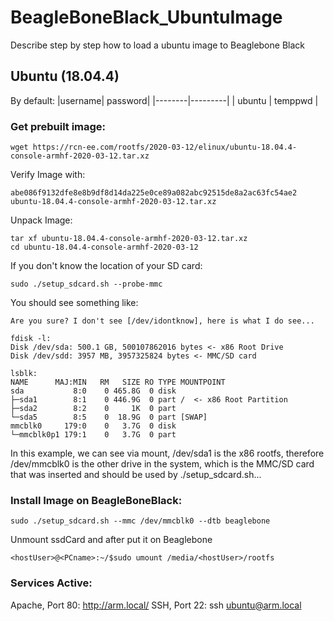 # BeagleBoneBlack_UbuntuImage
Describe step by step how to load a ubuntu image to Beaglebone Black

## Ubuntu (18.04.4)
By default:
|username| password|
|--------|---------|
| ubuntu | temppwd |

### Get prebuilt image:
```
wget https://rcn-ee.com/rootfs/2020-03-12/elinux/ubuntu-18.04.4-console-armhf-2020-03-12.tar.xz
```
Verify Image with:

```sha256sum ubuntu-18.04.4-console-armhf-2020-03-12.tar.xz
abe086f9132dfe8e8b9df8d14da225e0ce89a082abc92515de8a2ac63fc54ae2  ubuntu-18.04.4-console-armhf-2020-03-12.tar.xz
```
Unpack Image:
```
tar xf ubuntu-18.04.4-console-armhf-2020-03-12.tar.xz
cd ubuntu-18.04.4-console-armhf-2020-03-12
```
If you don't know the location of your SD card:
```
sudo ./setup_sdcard.sh --probe-mmc
```
You should see something like:
```
Are you sure? I don't see [/dev/idontknow], here is what I do see...

fdisk -l:
Disk /dev/sda: 500.1 GB, 500107862016 bytes <- x86 Root Drive
Disk /dev/sdd: 3957 MB, 3957325824 bytes <- MMC/SD card

lsblk:
NAME      MAJ:MIN   RM   SIZE RO TYPE MOUNTPOINT
sda           8:0    0 465.8G  0 disk 
├─sda1        8:1    0 446.9G  0 part /  <- x86 Root Partition
├─sda2        8:2    0     1K  0 part 
└─sda5        8:5    0  18.9G  0 part [SWAP]
mmcblk0     179:0    0   3.7G  0 disk 
└─mmcblk0p1 179:1    0   3.7G  0 part 

```
In this example, we can see via mount, /dev/sda1 is the x86 rootfs, therefore /dev/mmcblk0 is the other drive in the system, which is the MMC/SD card that was inserted and should be used by ./setup_sdcard.sh...

### Install Image on BeagleBoneBlack:
```
sudo ./setup_sdcard.sh --mmc /dev/mmcblk0 --dtb beaglebone
```
Unmount ssdCard and after put it on Beaglebone
```
<hostUser>@<PCname>:~/$sudo umount /media/<hostUser>/rootfs
```

### Services Active:
Apache, Port 80: http://arm.local/ 
SSH, Port 22: ssh ubuntu@arm.local